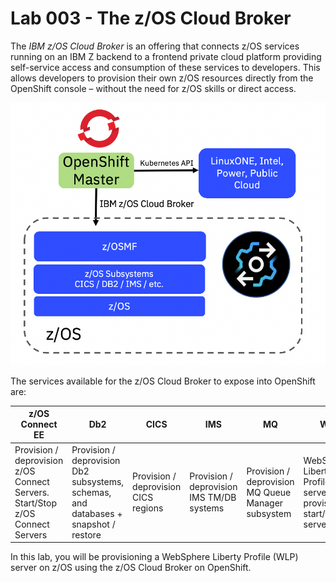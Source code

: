 # Lab 003 - The z/OS Cloud Broker

The *IBM z/OS Cloud Broker* is an offering that connects z/OS services running on an IBM Z backend to a frontend private cloud platform providing self-service access and consumption of these services to developers. This allows developers to provision their own z/OS resources directly from the OpenShift console – without the need for z/OS skills or direct access.

![zoscb-arch.png](images/zoscb-arch.png)

The services available for the z/OS Cloud Broker to expose into OpenShift are:

| z/OS Connect EE                                                                            |     Db2                                                                                          |     CICS                                          |     IMS                                                  |     MQ                                                            |     WLP                                             |
|--------------------------------------------------------------------------------------------|--------------------------------------------------------------------------------------------------|---------------------------------------------------|----------------------------------------------------------|-------------------------------------------------------------------|-----------------------------------------------------|
|     Provision / deprovision z/OS Connect   Servers.     Start/Stop z/OS Connect Servers    |     Provision / deprovision Db2   subsystems, schemas, and databases +     snapshot / restore    |     Provision / deprovision CICS regions          |     Provision / deprovision IMS TM/DB   systems          |     Provision / deprovision MQ Queue   Manager subsystem          |     WebSphere Liberty Profile server provisioning, start/stop   server    |

In this lab, you will be provisioning a WebSphere Liberty Profile (WLP) server on z/OS using the z/OS Cloud Broker on OpenShift. 